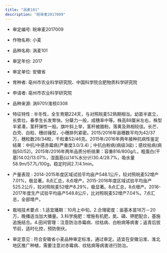 ```yaml
---
title: "涡麦101"
description: "皖审麦2017009"
---
```

* 审定编号:  皖审麦2017009

*  作物名称:  小麦

*  品种名称:  涡麦101

*  审定年份:  2017

*  审定单位:  安徽省

* 育种者:  亳州市农业科学研究院、中国科学院合肥物质科学研究院

*  申请者:  亳州市农业科学研究院

*  品种来源:  涡9701/淮核0308

*  特征特性 : 
半冬性，全生育期224天，与对照皖麦52熟期相当。幼苗半直立，长势壮。春季生长发育快。分蘖力一般，成穗率中等。株高88厘米左右，株型半紧凑，茎秆弹性一般。旗叶斜上举，茎秆被腊粉。落黄及熟相较佳。长芒、白壳、白粒、穗纺锤型，小穗排列紧密。2015/2016年亩穗数平均为42/37万，穗粒数28/34粒，千粒重52/46克。2015年/2016年两年接种抗病性鉴定结果：中抗/中感赤霉病(严重度3.0/3.4)；中抗白粉病(病级3级)；感纹枯病(病指50/52)。2015年/2016年两年品质分析结果：容重816/800g/L，粗蛋白(干基)14.02/13.07%，湿面筋(以14%水分计)30.4/28.7%，吸水量58.9m/57.7L/100g，稳定时间2.7/4.1min。
 
*  产量表现 : 
2014-2015年度区域试验平均亩产548.1公斤，较对照皖麦52增产7.01%，极显著。8点汇总，8点增产。2015-2016年度区域试验平均亩产525.2公斤，较对照皖麦52增产8.29%，极显著。8点汇总，8点增产。2016-2017年度生产试验平均亩产548.8公斤，比对照皖麦52增产7.04%。7点汇总，全部增产。

*  栽培技术要点 : 
 1.适宜播期：10月上中旬。2.合理密度：亩基本苗18万－20万，晚播适当加大播量。3.科学施肥：增施有机肥，氮、磷、钾肥配合，基施追施结合。4.田间管理：注意防治赤霉病、纹枯病、白粉病等病害；返青后拔节前，适时化控，预防倒伏。

*  审定意见 : 
符合安徽省小麦品种审定标准，通过审定。适宜在安徽沿淮、淮北地区推广种植，需要注意对赤霉病、纹枯病等病害进行防治。
